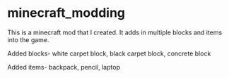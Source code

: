 # minecraft_modding

This is a minecraft mod that I created. It adds in multiple blocks and items into the game.

Added blocks- white carpet block, black carpet block, concrete block

Added items- backpack, pencil, laptop
